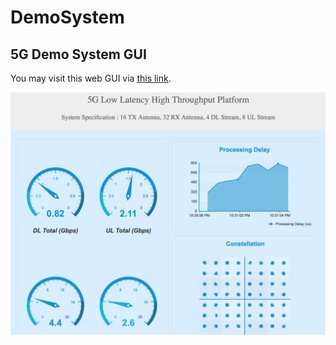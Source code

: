 # DemoSystem
## 5G Demo System GUI
You may visit this web GUI via [this link](http://web.stanford.edu/~zhangrao/cgi-bin/demo/demoSystem.py/demo).

<img src="pic/demo.png" width="1000" alt="demo"/>
